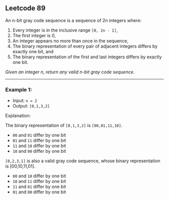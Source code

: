 ## Leetcode 89

An n-bit gray code sequence is a sequence of 2n integers where:

1. Every integer is in the inclusive range ``[0, 2n - 1]``,
2. The first integer is 0,
3. An integer appears no more than once in the sequence,
4. The binary representation of every pair of adjacent integers differs by exactly one bit, and
5. The binary representation of the first and last integers differs by exactly one bit.

*Given an integer n, return any valid n-bit gray code sequence.*
__________________________________________________________________________________
### Example 1:

- Input: ``n = 2``
- Output: ``[0,1,3,2]``

Explanation:

The binary representation of ```[0,1,3,2]``` is ``[00,01,11,10]``.

- `00` and `01` differ by one bit
- `01` and `11` differ by one bit
- `11` and `10` differ by one bit
- `10` and `00` differ by one bit

`[0,2,3,1]` is also a valid gray code sequence, whose binary representation is [00,10,11,01].

- `00` and `10` differ by one bit
- `10` and `11` differ by one bit
- `11` and `01` differ by one bit
- `01` and `00` differ by one bit
